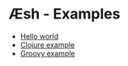 Æsh - Examples
==============

* [Hello world](https://github.com/aeshell/examples/tree/master/aesh-hello-world)
* [Clojure example](https://github.com/aeshell/examples/tree/master/aesh-clojure)
* [Groovy example](https://github.com/aeshell/examples/tree/master/aesh-groovy)

